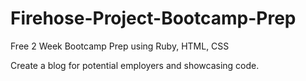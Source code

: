 # Firehose-Project-Bootcamp-Prep
Free 2 Week Bootcamp Prep using Ruby, HTML, CSS

Create a blog for potential employers and showcasing code.
